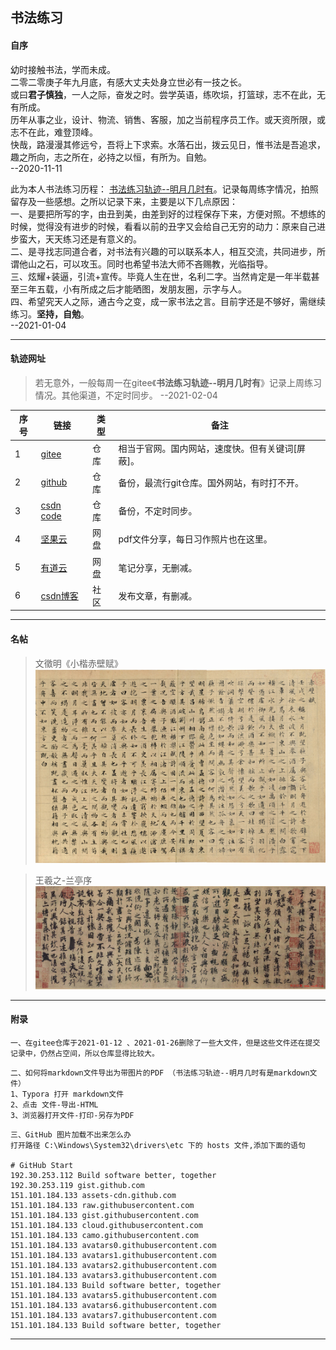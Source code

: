 ## 书法练习

#### 自序

幼时接触书法，学而未成。 <br/>
二零二零庚子年九月底，有感大丈夫处身立世必有一技之长。 <br/>
或曰**君子慎独**，一人之际，奋发之时。尝学英语，练吹埙，打篮球，志不在此，无有所成。 <br/>
历年从事之业，设计、物流、销售、客服，加之当前程序员工作。或天资所限，或志不在此，难登顶峰。 <br/>
快哉，路漫漫其修远兮，吾将上下求索。水落石出，拨云见日，惟书法是吾追求，趣之所向，志之所在，必持之以恒，有所为。自勉。   <br/>
--2020-11-11


此为本人书法练习历程： [书法练习轨迹--明月几时有]( https://github.com/scott180/calligraphy/blob/master/%E4%B9%A6%E6%B3%95%E7%BB%83%E4%B9%A0%E8%BD%A8%E8%BF%B9--%E6%98%8E%E6%9C%88%E5%87%A0%E6%97%B6%E6%9C%89.md )。记录每周练字情况，拍照留存及一些感想。之所以记录下来，主要是以下几点原因：  <br/>
一、是要把所写的字，由丑到美，由差到好的过程保存下来，方便对照。不想练的时候，觉得没有进步的时候，看看以前的丑字又会给自己无穷的动力：原来自己进步蛮大，天天练习还是有意义的。 <br/>
二、是寻找志同道合者，对书法有兴趣的可以联系本人，相互交流，共同进步，所谓他山之石，可以攻玉。同时也希望书法大师不吝赐教，光临指导。 <br/>
三、炫耀+装逼，引流+宣传。毕竟人生在世，名利二字。当然肯定是一年半载甚至三年五载，小有所成之后才能晒图，发朋友圈，示字与人。 <br/>
四、希望究天人之际，通古今之变，成一家书法之言。目前字还是不够好，需继续练习。**坚持，自勉**。   <br/>
--2021-01-04


---

#### 轨迹网址

> 若无意外，一般每周一在gitee《**书法练习轨迹--明月几时有**》记录上周练习情况。其他渠道，不定时同步。     --2021-02-04

| 序号  | 链接                                                			       | 类型 | 备注             			                     |
| ---   | -------------------------------------------------------------        | ---- | -----------------------------------              |
|   1   | [gitee]( https://gitee.com/xy180/calligraphy )      			       | 仓库 | 相当于官网。国内网站，速度快。但有关键词[屏蔽]。 |
|   2   | [github]( https://github.com/scott180/calligraphy ) 			       | 仓库 | 备份，最流行git仓库。国外网站，有时打不开。      |
|   3   | [csdn code]( https://codechina.csdn.net/xu180/calligraphy )          | 仓库 | 备份，不定时同步。                  |
|   4   | [坚果云]( https://www.jianguoyun.com/p/DSy3IHwQxP-NBhjv5tgD )        | 网盘 | pdf文件分享，每日习作照片也在这里。 |
|   5   | [有道云]( http://note.youdao.com/s/V7b1jHjB )                        | 网盘 | 笔记分享，无删减。              	|
|   6   | [csdn博客]( https://blog.csdn.net/xu180/article/details/113602103 )  | 社区 | 发布文章，有删减。                  |


---

#### 名帖

> 文徵明《小楷赤壁赋》
![文徵明《小楷赤壁赋》]( ./书法字帖/文徵明《小楷赤壁赋》.jpg)

> 王羲之-兰亭序
![兰亭序]( ./书法字帖/兰亭序.jpg)

---

#### 附录

```
一、在gitee仓库于2021-01-12 、2021-01-26删除了一些大文件，但是这些文件还在提交记录中，仍然占空间，所以仓库显得比较大。
```
```
二、如何将markdown文件导出为带图片的PDF （书法练习轨迹--明月几时有是markdown文件）
1、Typora 打开 markdown文件
2、点击 文件-导出-HTML
3、浏览器打开文件-打印-另存为PDF
```

```
三、GitHub 图片加载不出来怎么办
打开路径 C:\Windows\System32\drivers\etc 下的 hosts 文件,添加下面的语句

# GitHub Start 
192.30.253.112 Build software better, together 
192.30.253.119 gist.github.com
151.101.184.133 assets-cdn.github.com
151.101.184.133 raw.githubusercontent.com
151.101.184.133 gist.githubusercontent.com
151.101.184.133 cloud.githubusercontent.com
151.101.184.133 camo.githubusercontent.com
151.101.184.133 avatars0.githubusercontent.com
151.101.184.133 avatars1.githubusercontent.com
151.101.184.133 avatars2.githubusercontent.com
151.101.184.133 avatars3.githubusercontent.com
151.101.184.133 Build software better, together
151.101.184.133 avatars5.githubusercontent.com
151.101.184.133 avatars6.githubusercontent.com
151.101.184.133 avatars7.githubusercontent.com
151.101.184.133 Build software better, together
```

***

